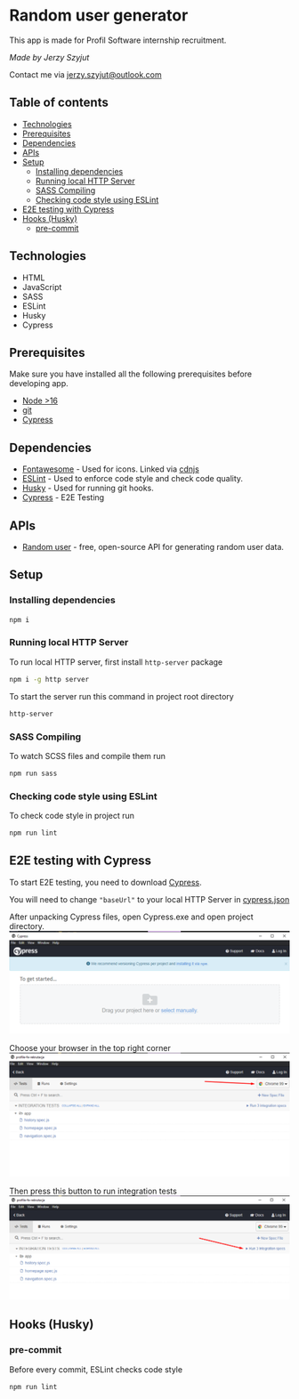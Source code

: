 # Random user generator
This app is made for Profil Software internship recruitment.

*Made by Jerzy Szyjut*

Contact me via jerzy.szyjut@outlook.com

## Table of contents
- [Technologies](#technologies)
- [Prerequisites](#prerequisites)
- [Dependencies](#dependencies)
- [APIs](#apis)
- [Setup](#setup)
    - [Installing dependencies](#installing-dependencies)
    - [Running local HTTP Server](#running-local-http-server)
    - [SASS Compiling](#sass-compiling)
    - [Checking code style using ESLint](#checking-code-style-using-eslint)
- [E2E testing with Cypress](#e2e-testing-with-cypress)
- [Hooks (Husky)](#hooks-husky)
    - [pre-commit](#pre-commit)



## Technologies
- HTML
- JavaScript
- SASS
- ESLint
- Husky
- Cypress

## Prerequisites
Make sure you have installed all the following prerequisites before developing app.
- [Node >16](https://nodejs.org/)
- [git](https://git-scm.com/downloads)
- [Cypress](https://docs.cypress.io/guides/getting-started/installing-cypress#Direct-download)

## Dependencies
- [Fontawesome](https://fontawesome.com/) - Used for icons. Linked via [cdnjs](https://cdnjs.com/)
- [ESLint](https://eslint.org/) - Used to enforce code style and check code quality.
- [Husky](https://typicode.github.io/husky/#/) - Used for running git hooks.
- [Cypress](https://docs.cypress.io/guides/getting-started/installing-cypress#Direct-download) - E2E Testing

## APIs
- [Random user](https://randomuser.me/) - free, open-source API for generating random user data.

## Setup
### Installing dependencies
```bash
npm i
```
### Running local HTTP Server
To run local HTTP server, first install `http-server` package
```bash
npm i -g http server
```
To start the server run this command in project root directory
```bash
http-server
```
### SASS Compiling
To watch SCSS files and compile them run
```bash
npm run sass
```
### Checking code style using ESLint
To check code style in project run
```bash
npm run lint
```

## E2E testing with Cypress
To start E2E testing, you need to download [Cypress](https://docs.cypress.io/guides/getting-started/installing-cypress#Direct-download).

You will need to change `"baseUrl"` to your local HTTP Server in [cypress.json](./cypress.json)

After unpacking Cypress files, open Cypress.exe and open project directory.
![1](./docs/images/1.png)

Choose your browser in the top right corner
![2](./docs/images/2.png)

Then press this button to run integration tests
![3](./docs/images/3.png)


## Hooks (Husky)
### pre-commit
Before every commit, ESLint checks code style
```bash
npm run lint
```
